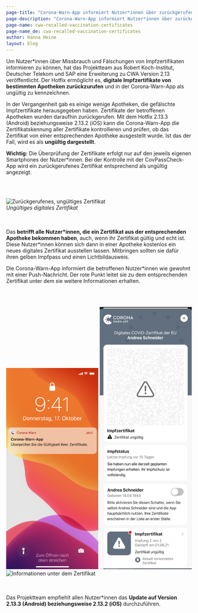 ```yaml
---
page-title: "Corona-Warn-App informiert Nutzer*innen über zurückgerufene Impfzertifikate"
page-description: "Corona-Warn-App informiert Nutzer*innen über zurückgerufene Impfzertifikate"
page-name: cwa-recalled-vaccination-certificates
page-name_de: cwa-recalled-vaccination-certificates
author: Hanna Heine
layout: blog
---
```


Um Nutzer\*innen über Missbrauch und Fälschungen von Impfzertifikaten informieren zu können, hat das Projektteam aus Robert Koch-Institut, Deutscher Telekom und SAP eine Erweiterung zu CWA Version 2.13 veröffentlicht. Der Hotfix ermöglicht es, **digitale Impfzertifikate von bestimmten Apotheken zurückzurufen** und in der Corona-Warn-App als ungültig zu kennzeichnen.

<!-- overview -->

In der Vergangenheit gab es einige wenige Apotheken, die gefälschte Impfzertifikate herausgegeben haben. Zertifikate der betroffenen Apotheken wurden daraufhin zurückgerufen. Mit dem Hotfix 2.13.3 (Android) beziehungsweise 2.13.2 (iOS) kann die Corona-Warn-App die Zertifikatskennung aller Zertifikate kontrollieren und prüfen, ob das Zertifikat von einer entsprechenden Apotheke ausgestellt wurde. Ist das der Fall, wird es als **ungültig dargestellt**.

**Wichtig:** Die Überprüfung der Zertifikate erfolgt nur auf den jeweils eigenen Smartphones der Nutzer\*innen. Bei der Kontrolle mit der CovPassCheck-App wird ein zurückgerufenes Zertifikat entsprechend als ungültig angezeigt.


<br></br>
<div class="text-center"> 
<img src="./zertifikat-ungültig(1).png" title="Zurückgerufenes, ungültiges Zertifikat" alt="Zurückgerufenes, ungültiges Zertifikat" style="align: center" width=250> 
<figcaption aria-hidden="true"><em>Ungültiges digitales Zertifikat</em></figcaption>
</div>
<br></br>

Das **betrifft alle Nutzer\*innen, die ein Zertifikat aus der entsprechenden Apotheke bekommen haben**, auch, wenn ihr Zertifikat gültig und echt ist. Diese Nutzer\*innen können sich dann in einer Apotheke kostenlos ein neues digitales Zertifikat ausstellen lassen. Mitbringen sollten sie dafür ihren gelben Impfpass und einen Lichtbildausweis.

Die Corona-Warn-App informiert die betroffenen Nutzer\*innen wie gewohnt mit einer Push-Nachricht. Der rote Punkt leitet sie zu dem entsprechenden Zertifikat unter dem sie weitere Informationen erhalten. 



<br></br>
<div class="text-center"> 
<img src="./push-nachricht.png" title="Pushnachricht der Corona-Warn-App" alt="Pushnachricht der Corona-Warn-App" style="align: center" width=250> 
<img src="./roter-punkt-impfzertifikat.png" title="Zertifikatsbereich in der Corona-Warn-App" alt="Zertifikatsbereich in der Corona-Warn-App" style="align: center" width=250>
<img src="./zertifikat-ungültig(2).png" title="Informationen unter dem Zertifikat" alt="Informationen unter dem Zertifikat" style="align: center" width=250>
<figcaption aria-hidden="true"><em></em></figcaption>
</div>
<br></br>

Das Projektteam empfiehlt allen Nutzer\*innen das **Update auf Version 2.13.3 (Android) beziehungsweise 2.13.2 (iOS)** durchzuführen. 
